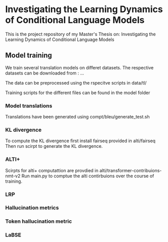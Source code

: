 # Investigating the Learning Dynamics of Conditional Language Models

This is the project repository of my Master's Thesis on: Investigating the Learning Dynamics of Conditional Language Models

## Model training
We train several translation models on differet datasets.
The respective datasets can be downloaded from :
...

The data can be preprocessed using the rspecitve scripts in data/tl/

Training scripts for the different files can be found in the model folder

### Model translations

Translations have been generated using compt/bleu/generate_test.sh

### KL divergence

To compute the KL divergence first install fairseq provided in alti/fairseq
Then run scirpt to generate the KL divergence.

### ALTI+

Scirpts for alti+ computattion are provdied in alti/transformer-contribuions-nmt-v2
Run main.py to comptue the alti contirbuions over the course of training.

### LRP

### Hallucination metrics

### Token hallucination metric

### LaBSE
